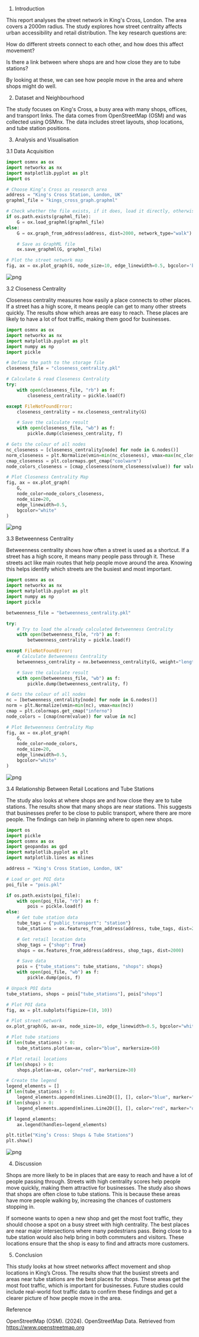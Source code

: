 1. Introduction

This report analyses the street network in King's Cross, London. The area covers a 2000m radius. The study explores how street centrality affects urban accessibility and retail distribution. The key research questions are:

How do different streets connect to each other, and how does this affect movement?

Is there a link between where shops are and how close they are to tube stations?

By looking at these, we can see how people move in the area and where shops might do well.

2. Dataset and Neighbourhood

The study focuses on King's Cross, a busy area with many shops, offices, and transport links. The data comes from OpenStreetMap (OSM) and was collected using OSMnx. The data includes street layouts, shop locations, and tube station positions. 

3. Analysis and Visualisation

3.1 Data Acquisition


```python
import osmnx as ox
import networkx as nx
import matplotlib.pyplot as plt
import os

# Choose King’s Cross as research area
address = "King's Cross Station, London, UK"
graphml_file = "kings_cross_graph.graphml"

# Check whether the file exists, if it does, load it directly, otherwise download it
if os.path.exists(graphml_file):
    G = ox.load_graphml(graphml_file)
else:
    G = ox.graph_from_address(address, dist=2000, network_type="walk")

    # Save as GraphML file
    ox.save_graphml(G, graphml_file)

# Plot the street network map
fig, ax = ox.plot_graph(G, node_size=10, edge_linewidth=0.5, bgcolor='black')
```


    
![png](output_3_0.png)
    


3.2 Closeness Centrality

Closeness centrality measures how easily a place connects to other places. If a street has a high score, it means people can get to many other streets quickly. The results show which areas are easy to reach. These places are likely to have a lot of foot traffic, making them good for businesses.


```python
import osmnx as ox
import networkx as nx
import matplotlib.pyplot as plt
import numpy as np
import pickle

# Define the path to the storage file
closeness_file = "closeness_centrality.pkl"

# Calculate & read Closeness Centrality
try:
    with open(closeness_file, "rb") as f:
        closeness_centrality = pickle.load(f)

except FileNotFoundError:
    closeness_centrality = nx.closeness_centrality(G)

    # Save the calculate result
    with open(closeness_file, "wb") as f:
        pickle.dump(closeness_centrality, f)

# Gets the colour of all nodes
nc_closeness = [closeness_centrality[node] for node in G.nodes()]
norm_closeness = plt.Normalize(vmin=min(nc_closeness), vmax=max(nc_closeness))
cmap_closeness = plt.colormaps.get_cmap("coolwarm")
node_colors_closeness = [cmap_closeness(norm_closeness(value)) for value in nc_closeness]

# Plot Closeness Centrality Map
fig, ax = ox.plot_graph(
    G, 
    node_color=node_colors_closeness, 
    node_size=20, 
    edge_linewidth=0.5, 
    bgcolor="white"
)
```


    
![png](output_5_0.png)
    


3.3 Betweenness Centrality

Betweenness centrality shows how often a street is used as a shortcut. If a street has a high score, it means many people pass through it. These streets act like main routes that help people move around the area. Knowing this helps identify which streets are the busiest and most important.


```python
import osmnx as ox
import networkx as nx
import matplotlib.pyplot as plt
import numpy as np
import pickle 

betweenness_file = "betweenness_centrality.pkl"

try:
    # Try to load the already calculated Betweenness Centrality
    with open(betweenness_file, "rb") as f:
        betweenness_centrality = pickle.load(f)

except FileNotFoundError:
    # Calculate Betweenness Centrality
    betweenness_centrality = nx.betweenness_centrality(G, weight="length", normalized=True)

    # Save the calculate result
    with open(betweenness_file, "wb") as f:
        pickle.dump(betweenness_centrality, f)

# Gets the colour of all nodes
nc = [betweenness_centrality[node] for node in G.nodes()]
norm = plt.Normalize(vmin=min(nc), vmax=max(nc)) 
cmap = plt.colormaps.get_cmap("inferno")  
node_colors = [cmap(norm(value)) for value in nc]

# Plot Betweenness Centrality Map
fig, ax = ox.plot_graph(
    G, 
    node_color=node_colors, 
    node_size=20, 
    edge_linewidth=0.5, 
    bgcolor="white"
)
```


    
![png](output_7_0.png)
    


3.4 Relationship Between Retail Locations and Tube Stations

The study also looks at where shops are and how close they are to tube stations. The results show that many shops are near stations. This suggests that businesses prefer to be close to public transport, where there are more people. The findings can help in planning where to open new shops.


```python
import os
import pickle
import osmnx as ox
import geopandas as gpd
import matplotlib.pyplot as plt
import matplotlib.lines as mlines

address = "King's Cross Station, London, UK"

# Load or get POI data
poi_file = "pois.pkl"

if os.path.exists(poi_file):
    with open(poi_file, "rb") as f:
        pois = pickle.load(f)
else:
    # Get tube station data
    tube_tags = {"public_transport": "station"}
    tube_stations = ox.features_from_address(address, tube_tags, dist=2000)

    # Get retail location data
    shop_tags = {"shop": True}
    shops = ox.features_from_address(address, shop_tags, dist=2000)

    # Save data
    pois = {"tube_stations": tube_stations, "shops": shops}
    with open(poi_file, "wb") as f:
        pickle.dump(pois, f)

# Unpack POI data
tube_stations, shops = pois["tube_stations"], pois["shops"]

# Plot POI data
fig, ax = plt.subplots(figsize=(10, 10))

# Plot street network
ox.plot_graph(G, ax=ax, node_size=10, edge_linewidth=0.5, bgcolor="white", show=False)

# Plot tube stations
if len(tube_stations) > 0:
    tube_stations.plot(ax=ax, color="blue", markersize=50)

# Plot retail locations
if len(shops) > 0:
    shops.plot(ax=ax, color="red", markersize=30)

# Create the legend
legend_elements = []
if len(tube_stations) > 0:
    legend_elements.append(mlines.Line2D([], [], color="blue", marker="o", linestyle="None", markersize=10, label="Tube Stations"))
if len(shops) > 0:
    legend_elements.append(mlines.Line2D([], [], color="red", marker="o", linestyle="None", markersize=8, label="Shops"))

if legend_elements:
    ax.legend(handles=legend_elements)

plt.title("King’s Cross: Shops & Tube Stations")
plt.show()
```


    
![png](output_9_0.png)
    


4. Discussion

Shops are more likely to be in places that are easy to reach and have a lot of people passing through. Streets with high centrality scores help people move quickly, making them attractive for businesses. The study also shows that shops are often close to tube stations. This is because these areas have more people walking by, increasing the chances of customers stopping in.

If someone wants to open a new shop and get the most foot traffic, they should choose a spot on a busy street with high centrality. The best places are near major intersections where many pedestrians pass. Being close to a tube station would also help bring in both commuters and visitors. These locations ensure that the shop is easy to find and attracts more customers.

5. Conclusion

This study looks at how street networks affect movement and shop locations in King’s Cross. The results show that the busiest streets and areas near tube stations are the best places for shops. These areas get the most foot traffic, which is important for businesses. Future studies could include real-world foot traffic data to confirm these findings and get a clearer picture of how people move in the area.

Reference

OpenStreetMap (OSM). (2024). OpenStreetMap Data. Retrieved from https://www.openstreetmap.org
